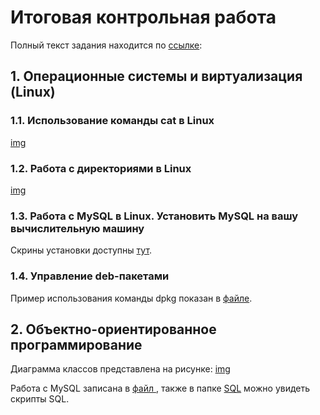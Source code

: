 # Итоговая контрольная работа #

Полный текст задания находится по [ссылке](/Итоговая%20контрольная%20работа.pdf):

## 1. Операционные системы и виртуализация (Linux) ##

### 1.1. Использование команды cat в Linux ###

[img](/img/lin1.jpg)

### 1.2. Работа с директориями в Linux ###

[img](/img/lin2.jpg)

### 1.3. Работа с MySQL в Linux. Установить MySQL на вашу вычислительную машину  ###

Скрины установки доступны [тут](/Linux/mysql.pdf).

### 1.4. Управление deb-пакетами ###

Пример использования команды dpkg показан в [файле](/Linux/dpkg.pdf).


## 2. Объектно-ориентированное программирование ##

Диаграмма классов представлена на рисунке:
[img](/img/Диаграмма%20классов.jpg)

Работа с MySQL записана в [файл ](/SQL/MySQL.pdf), также в папке [SQL](/SQL) можно увидеть скрипты SQL.
